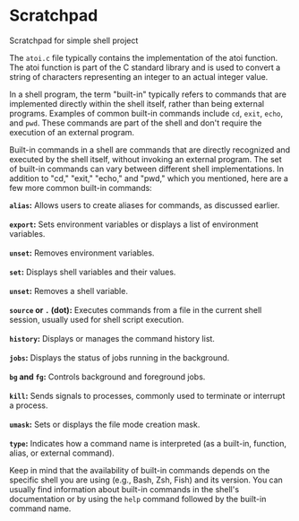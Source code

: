 # Scratchpad
Scratchpad for simple shell project

The `atoi.c` file typically contains the implementation of the atoi function. The atoi function is part of the C standard library and is used to convert a string of characters representing an integer to an actual integer value.

In a shell program, the term "built-in" typically refers to commands that are implemented directly within the shell itself, rather than being external programs. Examples of common built-in commands include `cd`, `exit`, `echo`, and `pwd`. These commands are part of the shell and don't require the execution of an external program.

Built-in commands in a shell are commands that are directly recognized and executed by the shell itself, without invoking an external program. The set of built-in commands can vary between different shell implementations. In addition to "cd," "exit," "echo," and "pwd," which you mentioned, here are a few more common built-in commands:

**`alias`:** Allows users to create aliases for commands, as discussed earlier. <br> <br>
**`export`:** Sets environment variables or displays a list of environment variables.<br><br>
**`unset`:** Removes environment variables.<br><br>
**`set`:** Displays shell variables and their values.<br><br>
**`unset`:** Removes a shell variable.<br><br>
**`source` or `.` (dot):** Executes commands from a file in the current shell session, usually used for shell script execution.<br><br>
**`history`:** Displays or manages the command history list.<br><br>
**`jobs`:** Displays the status of jobs running in the background.<br><br>
**`bg` and `fg`:** Controls background and foreground jobs.<br><br>
**`kill`:** Sends signals to processes, commonly used to terminate or interrupt a process.<br><br>
**`umask`:** Sets or displays the file mode creation mask.<br><br>
**`type`:** Indicates how a command name is interpreted (as a built-in, function, alias, or external command).<br>

Keep in mind that the availability of built-in commands depends on the specific shell you are using (e.g., Bash, Zsh, Fish) and its version. You can usually find information about built-in commands in the shell's documentation or by using the `help` command followed by the built-in command name.

